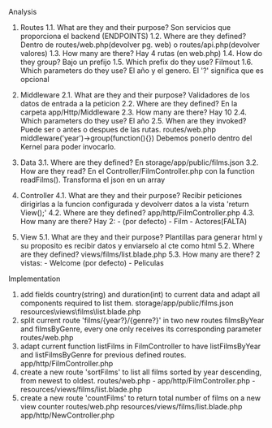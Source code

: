 Analysis
1. Routes
    1.1. What are they and their purpose?
        Son servicios que proporciona el backend (ENDPOINTS)
    1.2. Where are they defined?
        Dentro de routes/web.php(devolver pg. web) o routes/api.php(devolver valores)
    1.3. How many are there?
        Hay 4 rutas (en web.php)
    1.4. How do they group?
        Bajo un prefijo
    1.5. Which prefix do they use?
        Filmout
    1.6. Which parameters do they use?
        El año y el genero. El '?' significa que es opcional


2. Middleware
    2.1. What are they and their purpose?
        Validadores de los datos de entrada a la peticion
    2.2. Where are they defined?
        En la carpeta app/Http/Middleware
    2.3. How many are there?
        Hay 10
    2.4. Which parameters do they use?
        El año
    2.5. When are they invoked?
        Puede ser o antes o despues de las rutas. routes/web.php
            middleware('year')->group(function(){})
        Debemos ponerlo dentro del Kernel para poder invocarlo.


3. Data
    3.1. Where are they defined?
        En storage/app/public/films.json
    3.2. How are they read?
        En el Controller/FilmController.php con la function readFilms(). Transforma el json en un array


4. Controller
    4.1. What are they and their purpose?
        Recibir peticiones dirigirlas a la funcion configurada y devolverr datos a la vista 'return View();'
    4.2. Where are they defined?
        app/http/FilmController.php
    4.3. How many are there?
        Hay 2:
            - (por defecto)
            - Film
            - Actores(FALTA)



5. View
    5.1. What are they and their purpose?
        Plantillas para generar html y su proposito es recibir datos y enviarselo al cte como html 
    5.2. Where are they defined?
        views/films/list.blade.php
    5.3. How many are there?
        2 vistas:
            - Welcome (por defecto)
            - Peliculas

Implementation
1. add fields country(string) and duration(int) to current data and adapt all components required to list them.
    storage/app/public/films.json
    resources\views\films\list.blade.php
2. split current route 'films/{year?}/{genre?}' in two new routes filmsByYear and filmsByGenre, every one only receives its corresponding parameter
    routes/web.php
3. adapt current function listFilms in FilmController to have listFilmsByYear and listFilmsByGenre for previous defined routes.
    app/http/FilmController.php
4. create a new route 'sortFilms' to list all films sorted by year descending, from newest to oldest.
    routes/web.php -
    app/http/FilmController.php -
    resources/views/films/list.blade.php
5. create a new route 'countFilms' to return total number of films on a new view counter
    routes/web.php
    resources/views/films/list.blade.php
    app/http/NewController.php

